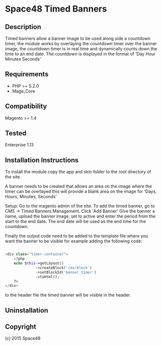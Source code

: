 Space48 Timed Banners
=====================

Description
-----------
Timed banners allow a banner image to be used along side a countdown timer, the module works by overlaying the countdown timer over the banner image, the countdown timer is in real time and dynamically counts down the time to an end date. The countdown is displayed in the format of 'Day Hour Minutes Seconds'



Requirements
------------
- PHP >= 5.2.0
- Mage_Core


Compatibility
-------------
Magento >= 1.4

Tested
-------------
Enterprise 1.13

Installation Instructions
-------------------------
To install the module copy the app and skin folder to the root directory of the site.

A banner needs to be created that allows an area on the image where the timer can be overlayed this will provide a blank area on the image for 'Days, Hours, Minutes, Seconds'

Setup:
Go to the magento admin of the site.
To add the timed banner, go to CMS -> Timed Banners Management.
Click 'Add Banner'
Give the banner a name, upload the banner image, set to active and enter the period from the start to the end date. The end date will be used as the end time for the countdown.

Finally the output code need to be added to the template file where you want the banner to be visible for example adding the following code:
```php

<div class="timer-container">
	<?php
	echo $this->getLayout()
	          ->createBlock('cms/block')
	          ->setBlockId('banner_timer')
	          ->toHtml();
	?>
</div>

```
to the header file the timed banner will be visible in the header.



Uninstallation
--------------



Copyright
---------
(c) 2015 Space48